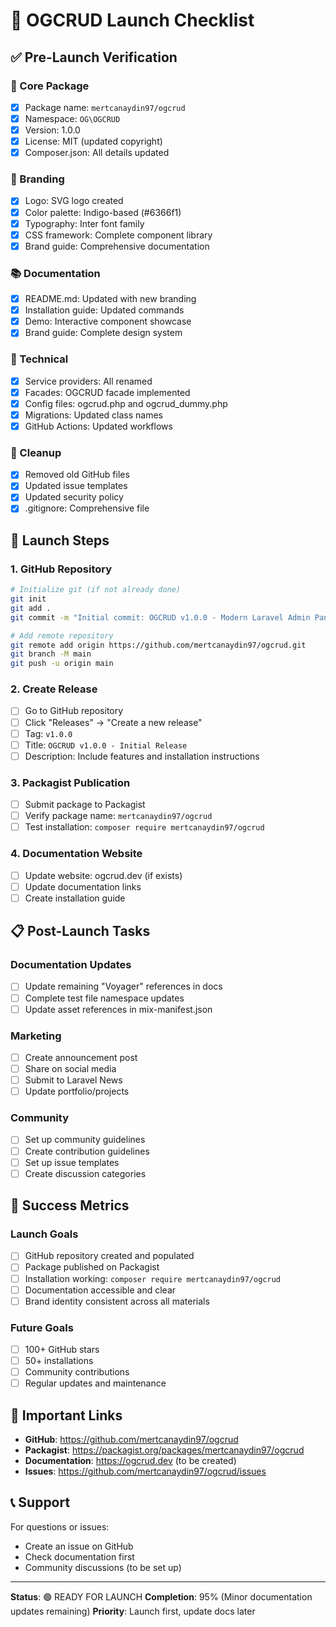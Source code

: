 # 🚀 OGCRUD Launch Checklist

## ✅ Pre-Launch Verification

### 🎯 Core Package
- [x] Package name: `mertcanaydin97/ogcrud`
- [x] Namespace: `OG\OGCRUD`
- [x] Version: 1.0.0
- [x] License: MIT (updated copyright)
- [x] Composer.json: All details updated

### 🎨 Branding
- [x] Logo: SVG logo created
- [x] Color palette: Indigo-based (#6366f1)
- [x] Typography: Inter font family
- [x] CSS framework: Complete component library
- [x] Brand guide: Comprehensive documentation

### 📚 Documentation
- [x] README.md: Updated with new branding
- [x] Installation guide: Updated commands
- [x] Demo: Interactive component showcase
- [x] Brand guide: Complete design system

### 🔧 Technical
- [x] Service providers: All renamed
- [x] Facades: OGCRUD facade implemented
- [x] Config files: ogcrud.php and ogcrud_dummy.php
- [x] Migrations: Updated class names
- [x] GitHub Actions: Updated workflows

### 🧹 Cleanup
- [x] Removed old GitHub files
- [x] Updated issue templates
- [x] Updated security policy
- [x] .gitignore: Comprehensive file

## 🚀 Launch Steps

### 1. GitHub Repository
```bash
# Initialize git (if not already done)
git init
git add .
git commit -m "Initial commit: OGCRUD v1.0.0 - Modern Laravel Admin Panel"

# Add remote repository
git remote add origin https://github.com/mertcanaydin97/ogcrud.git
git branch -M main
git push -u origin main
```

### 2. Create Release
- [ ] Go to GitHub repository
- [ ] Click "Releases" → "Create a new release"
- [ ] Tag: `v1.0.0`
- [ ] Title: `OGCRUD v1.0.0 - Initial Release`
- [ ] Description: Include features and installation instructions

### 3. Packagist Publication
- [ ] Submit package to Packagist
- [ ] Verify package name: `mertcanaydin97/ogcrud`
- [ ] Test installation: `composer require mertcanaydin97/ogcrud`

### 4. Documentation Website
- [ ] Update website: ogcrud.dev (if exists)
- [ ] Update documentation links
- [ ] Create installation guide

## 📋 Post-Launch Tasks

### Documentation Updates
- [ ] Update remaining "Voyager" references in docs
- [ ] Complete test file namespace updates
- [ ] Update asset references in mix-manifest.json

### Marketing
- [ ] Create announcement post
- [ ] Share on social media
- [ ] Submit to Laravel News
- [ ] Update portfolio/projects

### Community
- [ ] Set up community guidelines
- [ ] Create contribution guidelines
- [ ] Set up issue templates
- [ ] Create discussion categories

## 🎯 Success Metrics

### Launch Goals
- [ ] GitHub repository created and populated
- [ ] Package published on Packagist
- [ ] Installation working: `composer require mertcanaydin97/ogcrud`
- [ ] Documentation accessible and clear
- [ ] Brand identity consistent across all materials

### Future Goals
- [ ] 100+ GitHub stars
- [ ] 50+ installations
- [ ] Community contributions
- [ ] Regular updates and maintenance

## 🔗 Important Links

- **GitHub**: https://github.com/mertcanaydin97/ogcrud
- **Packagist**: https://packagist.org/packages/mertcanaydin97/ogcrud
- **Documentation**: https://ogcrud.dev (to be created)
- **Issues**: https://github.com/mertcanaydin97/ogcrud/issues

## 📞 Support

For questions or issues:
- Create an issue on GitHub
- Check documentation first
- Community discussions (to be set up)

---

**Status**: 🟢 READY FOR LAUNCH
**Completion**: 95% (Minor documentation updates remaining)
**Priority**: Launch first, update docs later
